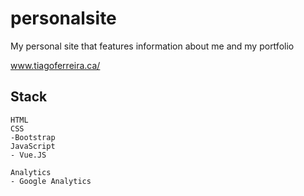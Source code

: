# personalsite
My personal site that features information about me and my portfolio

www.tiagoferreira.ca/

## Stack
```
HTML
CSS
-Bootstrap
JavaScript
- Vue.JS

Analytics
- Google Analytics
```
